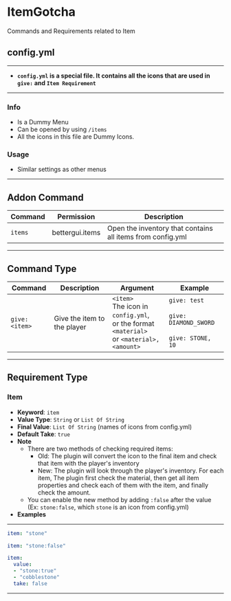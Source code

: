 # ItemGotcha
Commands and Requirements related to Item

## config.yml
***
* **`config.yml` is a special file. It contains all the icons that are used in `give:` and `Item Requirement`**
***
### Info
* Is a Dummy Menu
* Can be opened by using `/items`
* All the icons in this file are Dummy Icons.
### Usage
* Similar settings as other menus
***
## Addon Command
| Command | Permission | Description |
| --- | --- | --- |
| `items` | bettergui.items | Open the inventory that contains all items from config.yml |
***
## Command Type
| Command | Description | Argument | Example |
| ------- | ----------- | -------- | ------- |
| `give: <item>` | Give the item to the player | `<item>` <br> The icon in `config.yml`, <br> or the format `<material>` <br> or `<material>,<amount>` | `give: test` <br> <br> `give: DIAMOND_SWORD` <br> <br> `give: STONE, 10`
***
## Requirement Type
### Item
* **Keyword**: `item`
* **Value Type**: `String` or `List Of String`
* **Final Value**: `List Of String` (names of icons from config.yml)
* **Default Take**: `true`
* **Note**
  * There are two methods of checking required items:
    * Old: The plugin will convert the icon to the final item and check that item with the player's inventory
    * New: The plugin will look through the player's inventory. For each item, The plugin first check the material, then get all item properties and check each of them with the item, and finally check the amount.
  * You can enable the new method by adding `:false` after the value (Ex: `stone:false`, which `stone` is an icon from config.yml)
* **Examples**
***
```yaml
item: "stone"
```
```yaml
item: "stone:false"
```
```yaml
item:
  value: 
  - "stone:true"
  - "cobblestone"
  take: false
```
***

